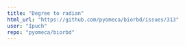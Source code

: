 ```yaml
---
title: "Degree to radian"
html_url: "https://github.com/pyomeca/biorbd/issues/313"
user: "Ipuch"
repo: "pyomeca/biorbd"
---
```


